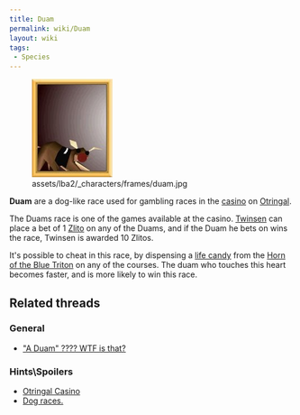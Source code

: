 ```yaml
---
title: Duam
permalink: wiki/Duam
layout: wiki
tags:
 - Species
---
```


<figure>
<img src="assets/lba2/_characters/frames/duam.jpg"
title="assets/lba2/_characters/frames/duam.jpg" width="143" />
<figcaption>assets/lba2/_characters/frames/duam.jpg</figcaption>
</figure>

**Duam** are a dog-like race used for gambling races in the
[casino](casino "wikilink") on [Otringal](Otringal "wikilink").

The Duams race is one of the games available at the casino.
[Twinsen](Twinsen "wikilink") can place a bet of 1
[Zlito](Zlito "wikilink") on any of the Duams, and if the Duam he bets
on wins the race, Twinsen is awarded 10 Zlitos.

It's possible to cheat in this race, by dispensing a [life
candy](life_candy "wikilink") from the [Horn of the Blue
Triton](Horn_of_the_Blue_Triton "wikilink") on any of the courses. The
duam who touches this heart becomes faster, and is more likely to win
this race.

## Related threads

### General

- ["A Duam" ???? WTF is
  that?](https://forum.magicball.net/showthread.php?t=1969)

### Hints\Spoilers

- [Otringal Casino](https://forum.magicball.net/showthread.php?t=2522)
- [Dog races.](https://forum.magicball.net/showthread.php?t=2534)
